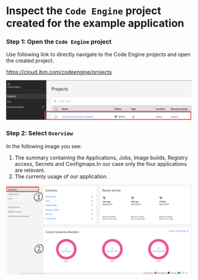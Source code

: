 # Inspect the `Code Engine` project created for the example application

### Step 1: Open the `Code Engine` project

Use following link to directly navigate to the Code Engine projects and open the created project.

<https://cloud.ibm.com/codeengine/projects>

![](images/cns-ce-create-project-02.png)

### Step 2: Select `Overview`

In the following image you see:

1. The summary containing the Applications, Jobs, Image builds, Registry access, Secrets and Configmaps.In our case only the four applications are relevant.
2. The currenly usage of our application.

![](images/cns-ce-inspect-project-01.png)